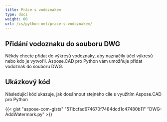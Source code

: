 ```yaml
---
title: Práce s vodoznakem
type: docs
weight: 60
url: /cs/python-net/prace-s-vodoznakem/
---
```


## **Přidání vodoznaku do souboru DWG**

Někdy chcete přidat do výkresů vodoznaky, aby naznačily účel výkresů nebo kdo je vytvořil. Aspose.CAD pro Python vám umožňuje přidat vodoznak do souboru DWG.

## Ukázkový kód

Následující kód ukazuje, jak dosáhnout stejného cíle s využitím Aspose.CAD pro Python

{{< gist "aspose-com-gists" "511bcfad674670f7484dcd1c47480b11" "DWG-AddWatermark.py" >}}
